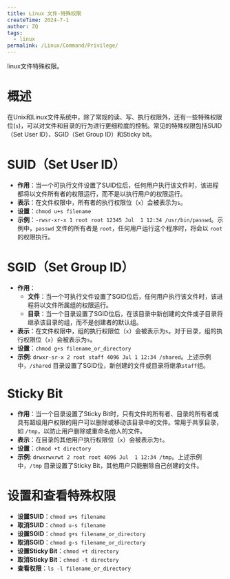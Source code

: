 ```yaml
---
title: Linux 文件-特殊权限
createTime: 2024-7-1
author: ZQ
tags:
  - linux
permalink: /Linux/Command/Privilege/
---
```


 linux文件特殊权限。
 
<!-- more -->

# 概述

在Unix和Linux文件系统中，除了常规的读、写、执行权限外，还有一些特殊权限位(`s`)，可以对文件和目录的行为进行更细粒度的控制。常见的特殊权限包括SUID（Set User ID）、SGID（Set Group ID）和Sticky bit。

# SUID（Set User ID）

- **作用**：当一个可执行文件设置了SUID位后，任何用户执行该文件时，该进程都将以文件所有者的权限运行，而不是以执行用户的权限运行。
- **表示**：在文件权限中，所有者的执行权限位（`x`）会被表示为`s`。
- **设置**：`chmod u+s filename`
- **示例**：`-rwsr-xr-x 1 root root 12345 Jul  1 12:34 /usr/bin/passwd`。示例中，`passwd` 文件的所有者是 `root`，任何用户运行这个程序时，将会以 `root` 的权限执行。

# SGID（Set Group ID）

- **作用**：
    - **文件**：当一个可执行文件设置了SGID位后，任何用户执行该文件时，该进程将以文件所属组的权限运行。
    - **目录**：当一个目录设置了SGID位后，在该目录中新创建的文件或子目录将继承该目录的组，而不是创建者的默认组。
- **表示**：在文件权限中，组的执行权限位（`x`）会被表示为`s`。对于目录，组的执行权限位（`x`）会被表示为`s`。
- **设置**：`chmod g+s filename_or_directory`
- **示例**:  `drwxr-sr-x 2 root staff 4096 Jul 1 12:34 /shared`。上述示例中，`/shared` 目录设置了SGID位，新创建的文件或目录将继承`staff`组。

 # Sticky Bit
 
- **作用**：当一个目录设置了Sticky Bit时，只有文件的所有者、目录的所有者或具有超级用户权限的用户可以删除或移动该目录中的文件。常用于共享目录，如 `/tmp`，以防止用户删除或重命名他人的文件。
- **表示**：在目录的其他用户执行权限位（`x`）会被表示为`t`。
- **设置**：`chmod +t directory`
- **示例**: `drwxrwxrwt 2 root root 4096 Jul  1 12:34 /tmp`。上述示例中，`/tmp` 目录设置了Sticky Bit，其他用户只能删除自己创建的文件。

# 设置和查看特殊权限

- **设置SUID**：`chmod u+s filename`
- **取消SUID**：`chmod u-s filename`
- **设置SGID**：`chmod g+s filename_or_directory`
- **取消SGID**：`chmod g-s filename_or_directory`
- **设置Sticky Bit**：`chmod +t directory`
- **取消Sticky Bit**：`chmod -t directory`
- **查看权限**：`ls -l filename_or_directory`
